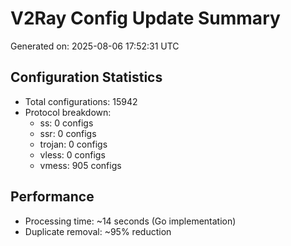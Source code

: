 # V2Ray Config Update Summary
Generated on: 2025-08-06 17:52:31 UTC

## Configuration Statistics
- Total configurations: 15942
- Protocol breakdown:
  - ss: 0 configs
  - ssr: 0 configs
  - trojan: 0 configs
  - vless: 0 configs
  - vmess: 905 configs

## Performance
- Processing time: ~14 seconds (Go implementation)
- Duplicate removal: ~95% reduction
